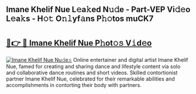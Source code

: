 ## Imane Khelif Nue L𝚎a𝚔ed N𝚞𝚍e - Part-VEP Vi𝚍𝚎o L𝚎a𝚔s - H𝚘𝚝 O𝚗𝚕yf𝚊ns P𝚑𝚘tos muCK7

# <h2><a href="http://kf3xkoj.oniu.top/?m=Imane+Khelif+Nue">🔗👉 🔴 Imane Khelif Nue P𝚑ot𝚘𝚜 V𝚒d𝚎o</a></h2>

[![Imane Khelif Nue Nu𝚍e𝚜](https://i.imgur.com/0qMVB7G.gif)](http://kf3xkoj.oniu.top/?m=Imane+Khelif+Nue)
Online entertainer and digital artist Imane Khelif Nue, famed for creating and sharing dance and lifestyle content via solo and collaborative dance routines and short videos. Skilled contortionist partner Imane Khelif Nue, celebrated for their remarkable abilities and accomplishments in contorting their body with partners.  
